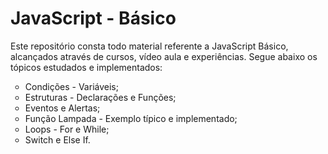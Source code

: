 # JavaScript - Básico
<p>Este repositório consta todo material referente a JavaScript Básico, alcançados através de cursos, vídeo aula e experiências. Segue abaixo os tópicos estudados e implementados:</p>

<ul TYPE="circle">
<li>Condições - Variáveis;</li>
<li>Estruturas - Declarações e Funções;</li>
<li>Eventos e Alertas;</li>
<li>Função Lampada - Exemplo típico e implementado;</li>
<li>Loops - For e While;</li>
<li>Switch e Else If.</li>
</ul>